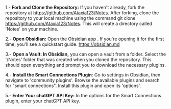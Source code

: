 
1.- **Fork and Clone the Repository:** If you haven't already, fork the repository at https://github.com/Ataxia123/Notes. After forking, clone the repository to your local machine using the command git clone https://github.com/Ataxia123/Notes. This will create a directory called 'Notes' on your machine.

2.- **Open Obsidian:** Open the Obsidian app . If you're opening it for the first time, you'll see a quickstart guide. https://obsidian.md

3.- **Open a Vault: In Obsidian,** you can open a vault from a folder. Select the '/Notes' folder that was created when you cloned the repository. This should open everything and prompt you to download the necessary plugins.

4.- **Install the Smart Connections Plugin**: Go to settings in Obsidian, then navigate to 'community plugins'. Browse the available plugins and search for "smart connections". Install this plugin and open its 'options'.

5.- **Enter Your chatGPT API Key:** In the options for the Smart Connections plugin, enter your chatGPT API key.



